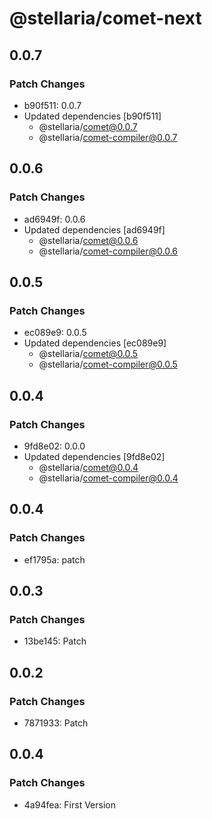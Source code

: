 # @stellaria/comet-next

## 0.0.7

### Patch Changes

- b90f511: 0.0.7
- Updated dependencies [b90f511]
  - @stellaria/comet@0.0.7
  - @stellaria/comet-compiler@0.0.7

## 0.0.6

### Patch Changes

- ad6949f: 0.0.6
- Updated dependencies [ad6949f]
  - @stellaria/comet@0.0.6
  - @stellaria/comet-compiler@0.0.6

## 0.0.5

### Patch Changes

- ec089e9: 0.0.5
- Updated dependencies [ec089e9]
  - @stellaria/comet@0.0.5
  - @stellaria/comet-compiler@0.0.5

## 0.0.4

### Patch Changes

- 9fd8e02: 0.0.0
- Updated dependencies [9fd8e02]
  - @stellaria/comet@0.0.4
  - @stellaria/comet-compiler@0.0.4

## 0.0.4

### Patch Changes

- ef1795a: patch

## 0.0.3

### Patch Changes

- 13be145: Patch

## 0.0.2

### Patch Changes

- 7871933: Patch

## 0.0.4

### Patch Changes

- 4a94fea: First Version
